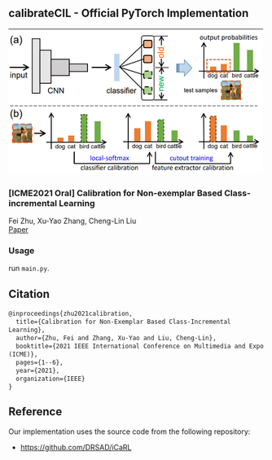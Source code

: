 ## calibrateCIL - Official PyTorch Implementation
<img src="./motivation.png" width="500">

### [ICME2021 Oral] Calibration for Non-exemplar Based Class-incremental Learning
Fei Zhu, Xu-Yao Zhang, Cheng-Lin Liu<br>
[Paper](https://ieeexplore.ieee.org/abstract/document/9428409)

### Usage 
run `main.py`.

## Citation 
```
@inproceedings{zhu2021calibration,
  title={Calibration for Non-Exemplar Based Class-Incremental Learning},
  author={Zhu, Fei and Zhang, Xu-Yao and Liu, Cheng-Lin},
  booktitle={2021 IEEE International Conference on Multimedia and Expo (ICME)},
  pages={1--6},
  year={2021},
  organization={IEEE}
}
```

## Reference
Our implementation uses the source code from the following repository:
* <https://github.com/DRSAD/iCaRL>
